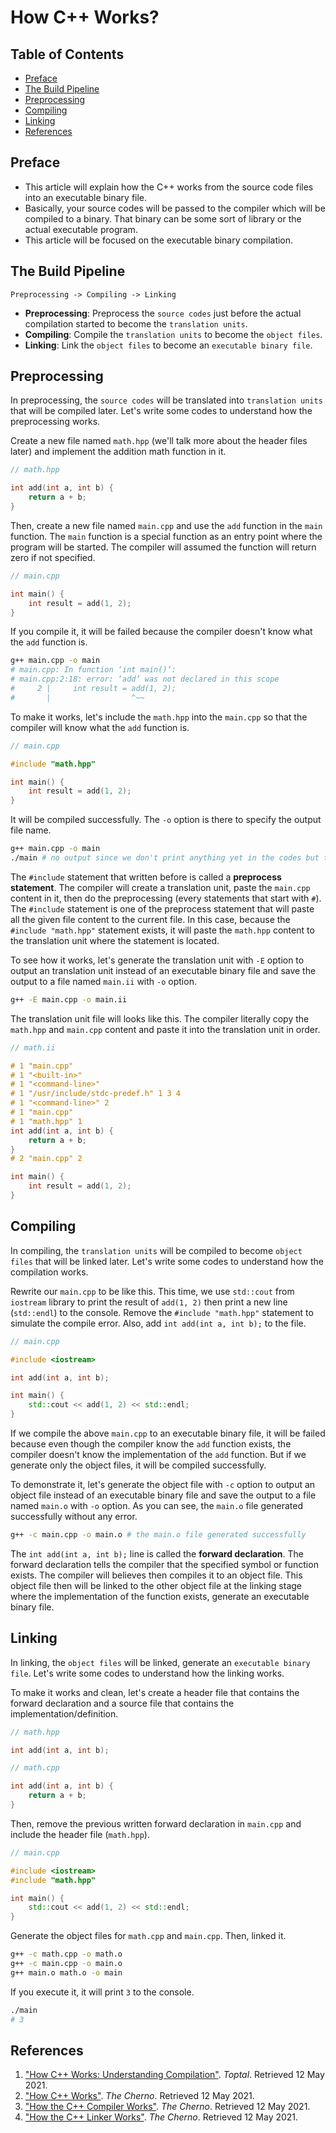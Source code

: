 # How C++ Works?

## Table of Contents
- [Preface](#preface)
- [The Build Pipeline](#the-build-pipeline)
- [Preprocessing](#preprocessing)
- [Compiling](#compiling)
- [Linking](#linking)
- [References](#references)

## Preface
- This article will explain how the C++ works from the source code files into an executable binary file.
- Basically, your source codes will be passed to the compiler which will be compiled to a binary. That binary can be some sort of library or the actual executable program.
- This article will be focused on the executable binary compilation.

## The Build Pipeline
```
Preprocessing -> Compiling -> Linking
```
- **Preprocessing**: Preprocess the `source codes` just before the actual compilation started to become the `translation units`.
- **Compiling**: Compile the `translation units` to become the `object files`.
- **Linking**: Link the `object files` to become an `executable binary file`.

## Preprocessing
In preprocessing, the `source codes` will be translated into `translation units` that will be compiled later. Let's write some codes to understand how the preprocessing works.

Create a new file named `math.hpp` (we'll talk more about the header files later) and implement the addition math function in it.

```c++
// math.hpp

int add(int a, int b) {
    return a + b;
}
```

Then, create a new file named `main.cpp` and use the `add` function in the `main` function. The `main` function is a special function as an entry point where the program will be started. The compiler will assumed the function will return zero if not specified.

```c++
// main.cpp

int main() {
    int result = add(1, 2);
}
```

If you compile it, it will be failed because the compiler doesn't know what the `add` function is. 

```sh
g++ main.cpp -o main
# main.cpp: In function ‘int main()’:
# main.cpp:2:18: error: ‘add’ was not declared in this scope
#     2 |     int result = add(1, 2);
#       |                  ^~~
```

To make it works, let's include the `math.hpp` into the `main.cpp` so that the compiler will know what the `add` function is.

```c++
// main.cpp

#include "math.hpp"

int main() {
    int result = add(1, 2);
}
```

It will be compiled successfully. The `-o` option is there to specify the output file name.

```sh
g++ main.cpp -o main
./main # no output since we don't print anything yet in the codes but the program exited successfully
```
The `#include` statement that written before is called a **preprocess statement**. The compiler will create a translation unit, paste the `main.cpp` content in it, then do the preprocessing (every statements that start with `#`). The `#include` statement is one of the preprocess statement that will paste all the given file content to the current file. In this case, because the `#include "math.hpp"` statement exists, it will paste the `math.hpp` content to the translation unit where the statement is located.

To see how it works, let's generate the translation unit with `-E` option to output an translation unit instead of an executable binary file and save the output to a file named `main.ii` with `-o` option.

```sh
g++ -E main.cpp -o main.ii
```

The translation unit file will looks like this. The compiler literally copy the `math.hpp` and `main.cpp` content and paste it into the translation unit in order.

```c++
// math.ii

# 1 "main.cpp"
# 1 "<built-in>"
# 1 "<command-line>"
# 1 "/usr/include/stdc-predef.h" 1 3 4
# 1 "<command-line>" 2
# 1 "main.cpp"
# 1 "math.hpp" 1
int add(int a, int b) {
    return a + b;
}
# 2 "main.cpp" 2

int main() {
    int result = add(1, 2);
}
```

## Compiling
In compiling, the `translation units` will be compiled to become `object files` that will be linked later. Let's write some codes to understand how the compilation works.

Rewrite our `main.cpp` to be like this. This time, we use `std::cout` from `iostream` library to print the result of `add(1, 2)` then print a new line (`std::endl`) to the console. Remove the `#include "math.hpp"` statement to simulate the compile error. Also, add `int add(int a, int b);` to the file.

```c++
// main.cpp

#include <iostream>

int add(int a, int b);

int main() {
    std::cout << add(1, 2) << std::endl;
}
```

If we compile the above `main.cpp` to an executable binary file, it will be failed because even though the compiler know the `add` function exists, the compiler doesn't know the implementation of the `add` function. But if we generate only the object files, it will be compiled successfully.

To demonstrate it, let's generate the object file with `-c` option to output an object file instead of an executable binary file and save the output to a file named `main.o` with `-o` option. As you can see, the `main.o` file generated successfully without any error.

```sh
g++ -c main.cpp -o main.o # the main.o file generated successfully
```

The `int add(int a, int b);` line is called the **forward declaration**. The forward declaration tells the compiler that the specified symbol or function exists. The compiler will believes then compiles it to an object file. This object file then will be linked to the other object file at the linking stage where the implementation of the function exists, generate an executable binary file.

## Linking
In linking, the `object files` will be linked, generate an `executable binary file`. Let's write some codes to understand how the linking works.

To make it works and clean, let's create a header file that contains the forward declaration and a source file that contains the implementation/definition.

```c++
// math.hpp

int add(int a, int b);
```

```c++
// math.cpp

int add(int a, int b) {
    return a + b;
}
```

Then, remove the previous written forward declaration in `main.cpp` and include the header file (`math.hpp`).

```c++
// main.cpp

#include <iostream>
#include "math.hpp"

int main() {
    std::cout << add(1, 2) << std::endl;
}
```

Generate the object files for `math.cpp` and `main.cpp`. Then, linked it.
```sh
g++ -c math.cpp -o math.o
g++ -c main.cpp -o main.o
g++ main.o math.o -o main
```

If you execute it, it will print `3` to the console.
```sh
./main
# 3
```

## References
1. ["How C++ Works: Understanding Compilation"](https://www.toptal.com/c-plus-plus/c-plus-plus-understanding-compilation). *Toptal*. Retrieved 12 May 2021.
2. ["How C++ Works"](https://youtu.be/SfGuIVzE_Os). *The Cherno*. Retrieved 12 May 2021.
3. ["How the C++ Compiler Works"](https://youtu.be/3tIqpEmWMLI). *The Cherno*. Retrieved 12 May 2021.
4. ["How the C++ Linker Works"](https://youtu.be/H4s55GgAg0I). *The Cherno*. Retrieved 12 May 2021.
